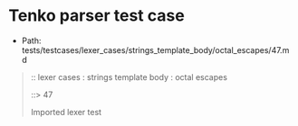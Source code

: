 # Tenko parser test case

- Path: tests/testcases/lexer_cases/strings_template_body/octal_escapes/47.md

> :: lexer cases : strings template body : octal escapes
>
> ::> 47
>
> Imported lexer test
>
> <template body> ZeroToThreeOctalDigit [lookahead @{x2209}@ OctalDigit] (other character/high digit)

## Input

`````js
`${"-->"}\10r${"<--"}`
`````

## Output

_Note: the whole output block is auto-generated. Manual changes will be overwritten!_

Below follow outputs in four parsing modes: sloppy mode, strict mode script goal, module goal, web compat mode (always sloppy).

Note that the output parts are auto-generated by the test runner to reflect actual result.

### Sloppy mode

Parsed with script goal and as if the code did not start with strict mode header.

`````
throws: Parser error!
  Template contained an illegal escape, these are only allowed in _tagged_ templates in >=ES2018

`${"-->"}\10r${"<--"}`
        ^^^^^^^------- error
`````

### Strict mode

Parsed with script goal but as if it was starting with `"use strict"` at the top.

_Output same as sloppy mode._

### Module goal

Parsed with the module goal.

_Output same as sloppy mode._

### Web compat mode

Parsed in sloppy script mode but with the web compat flag enabled.

_Output same as sloppy mode._

